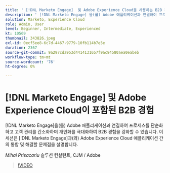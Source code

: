 ```yaml
---
title: ' [!DNL Marketo Engage]  및 Adobe Experience Cloud을 사용하는 B2B 경험'
description: ' [!DNL Marketo Engage] 을(를) Adobe 애플리케이션과 연결하여 프로세스를 단순화하고 고객 관리를 간소화하며 개인화를 극대화하여 B2B 경험을 강화할 수 있습니다.'
solution: Marketo, Experience Cloud
role: Admin, User
level: Beginner, Intermediate, Experienced
kt: 10569
thumbnail: 343826.jpeg
exl-id: 0ecf5ee8-6c7d-4467-9779-10fb114b7e5e
duration: 2367
source-git-commit: 9a297cda953d4414131657f9ac84580aea0eabeb
workflow-type: tm+mt
source-wordcount: '76'
ht-degree: 0%

---
```


# [!DNL Marketo Engage] 및 Adobe Experience Cloud이 포함된 B2B 경험

[!DNL Marketo Engage]을(를) Adobe 애플리케이션과 연결하여 프로세스를 단순화하고 고객 관리를 간소화하며 개인화를 극대화하여 B2B 경험을 강화할 수 있습니다. 이 세션은 [!DNL Marketo Engage]과(와) Adobe Experience Cloud 애플리케이션 간의 통합 및 해결할 문제점을 설명합니다.

*Mihai Prisacariu* 솔루션 컨설턴트, CJM / Adobe

>[!VIDEO](https://video.tv.adobe.com/v/343826/?quality=12&learn=on)
